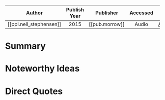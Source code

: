 

| Author | Publish Year | Publisher | Accessed | Link |
| :-------: | :------------:|:------------:|:------:| :---: |
| [[ppl.neil_stephensen]] | 2015 | [[pub.morrow]] | Audio | [Amazon](https://www.amazon.com/Seveneves-Novel-Neal-Stephenson-ebook/dp/B00LZWV8JO/ref=sr_1_1?keywords=seveneves&qid=1650241738&sprefix=sevene%2Caps%2C133&sr=8-1) |

# Summary

# Noteworthy Ideas

# Direct Quotes
